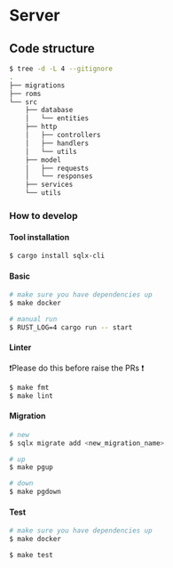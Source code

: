 # Server

## Code structure

```bash
$ tree -d -L 4 --gitignore
.
├── migrations
├── roms
└── src
    ├── database
    │   └── entities
    ├── http
    │   ├── controllers
    │   ├── handlers
    │   └── utils
    ├── model
    │   ├── requests
    │   └── responses
    ├── services
    └── utils
```

### How to develop

#### Tool installation

```bash
$ cargo install sqlx-cli
```

#### Basic

```bash
# make sure you have dependencies up
$ make docker

# manual run
$ RUST_LOG=4 cargo run -- start
```

<!--
   - #### Swagger
   -
   - Please note that it's only for local environment
   -
   - Served at: `http://localhost:8080/swagger/index.html`
   -
   - ```bash
   - $ swag init -d api,internal/request,internal/response,internal/database/entities -o ./api/docs -g ./http.go
   - ```
   -->

<!--
   - #### Authentication
   -
   - In local development, we send email in 'authorization' header
   -
   - In development, uat and production environment, we use jwt auth
   -
   - ```bash
   - # local
   - $ curl localhost:8080/... -H 'authorization: admin@example.com'
   -
   - # development, uat, production
   - $ curl localhost:8080/... -H 'authorization: Bearer ...'
   - ```
   -->

#### Linter

❗️Please do this before raise the PRs ❗️

```bash
$ make fmt
$ make lint
```

#### Migration

```bash
# new
$ sqlx migrate add <new_migration_name>

# up
$ make pgup

# down
$ make pgdown
```

#### Test

```bash
# make sure you have dependencies up
$ make docker

$ make test
```

